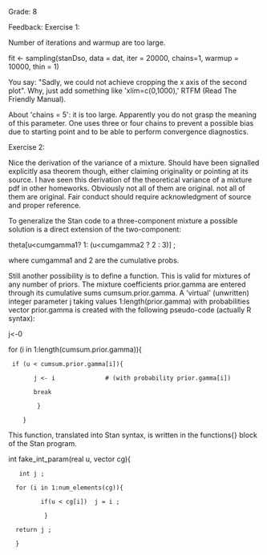 Grade: 8

Feedback:
Exercise 1:

Number of iterations and warmup are too large.

fit <- sampling(stanDso, data = dat, iter = 20000, chains=1, warmup = 10000, thin = 1) 

You say: "Sadly, we could not achieve cropping the x axis of the second plot". Why, just add something like 'xlim=c(0,1000),' RTFM (Read The Friendly Manual).

About 'chains = 5': it is too large. Apparently you do not grasp the meaning of this parameter. One uses three or four chains to prevent a possible bias due to starting point and to be able to perform convergence diagnostics.

Exercise 2:

Nice the derivation of the variance of a mixture. Should have been signalled explicitly asa theorem though, either claiming originality or pointing at its source.  I have seen this derivation of the theoretical variance of a mixture pdf in other homeworks. Obviously not all of them are original. not all of them are original. Fair conduct should require acknowledgment of  source and proper reference.

To generalize the Stan code to a three-component mixture a possible solution is a direct extension of the two-component:

theta[u<cumgamma1? 1: (u<cumgamma2 ? 2 : 3)] ;

where cumgamma1 and 2 are the cumulative probs.

Still another possibility is to define a function. This is valid for mixtures of any number of priors.  The mixture coefficients prior.gamma are entered through its cumulative sums cumsum.prior.gamma. A 'virtual' (unwritten) integer parameter j taking values 1:length(prior.gamma) with probabilities vector prior.gamma is created with the following pseudo-code (actually R syntax):

 j<-0

 for (i in 1:length(cumsum.prior.gamma)){

     if (u < cumsum.prior.gamma[i]){

           j <- i              # (with probability prior.gamma[i])

           break

            }

        }

This function, translated into Stan syntax, is written in the functions{} block of the Stan program.

int fake_int_param(real u, vector cg){

       int j ;

      for (i in 1:num_elements(cg)){

             if(u < cg[i])  j = i ;

              }

      return j ;

      }